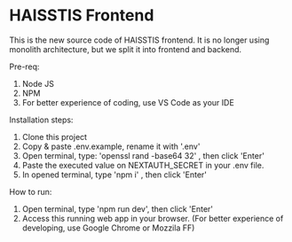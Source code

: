 # HAISSTIS Frontend
This is the new source code of HAISSTIS frontend. It is no longer using monolith architecture, but we split it into frontend and backend.

Pre-req:
1. Node JS
2. NPM
3. For better experience of coding, use VS Code as your IDE

Installation steps:
1. Clone this project
2. Copy & paste .env.example, rename it with '.env'
3. Open terminal, type: 'openssl rand -base64 32' , then click 'Enter'
4. Paste the executed value on NEXTAUTH_SECRET in your .env file.
5. In opened terminal, type 'npm i' , then click 'Enter'

How to run:
1. Open terminal, type 'npm run dev', then click 'Enter'
2. Access this running web app in your browser. (For better experience of developing, use Google Chrome or Mozzila FF)